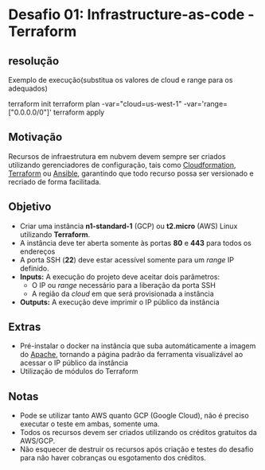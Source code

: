# Desafio 01: Infrastructure-as-code - Terraform

## resolução

Exemplo de execução(substitua os valores de cloud e range para os adequados)

terraform init
terraform plan -var="cloud=us-west-1" -var='range=["0.0.0.0/0"]'
terraform apply

## Motivação

Recursos de infraestrutura em nubvem devem sempre ser criados utilizando gerenciadores de configuração, tais como [Cloudformation](https://aws.amazon.com/cloudformation/), [Terraform](https://www.terraform.io/) ou [Ansible](https://www.ansible.com/), garantindo que todo recurso possa ser versionado e recriado de forma facilitada.

## Objetivo

- Criar uma instância **n1-standard-1** (GCP) ou **t2.micro** (AWS) Linux utilizando **Terraform**.
- A instância deve ter aberta somente às portas **80** e **443** para todos os endereços
- A porta SSH (**22**) deve estar acessível somente para um _range_ IP definido.
- **Inputs:** A execução do projeto deve aceitar dois parâmetros:
  - O IP ou _range_ necessário para a liberação da porta SSH
  - A região da _cloud_ em que será provisionada a instância
- **Outputs:** A execução deve imprimir o IP público da instância


## Extras

- Pré-instalar o docker na instância que suba automáticamente a imagem do [Apache](https://hub.docker.com/_/httpd/), tornando a página padrão da ferramenta visualizável ao acessar o IP público da instância
- Utilização de módulos do Terraform

## Notas
- Pode se utilizar tanto AWS quanto GCP (Google Cloud), não é preciso executar o teste em ambas, somente uma.
- Todos os recursos devem ser criados utilizando os créditos gratuitos da AWS/GCP.
- Não esquecer de destruir os recursos após criação e testes do desafio para não haver cobranças ou esgotamento dos créditos.